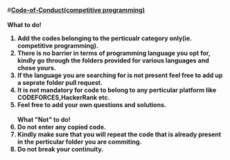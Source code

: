 #<b><u>Code-of-Conduct(competitive programming)</u><br></b>
<br>
<b>What to do!<b><br>
1. Add the codes belonging to the perticualr category only(ie. competitive programming).<br>
2. There is no barrier in terms of programming language you opt for, kindly go through the folders provided for various languages and chose yours.<br>
3. If the language you are searching for is not present feel free to add up a seprate folder pull request.<br>
4. It is not mandatory for code to belong to any perticular platform like CODEFORCES,HackerRank etc. <br>
5. Feel free to add your own questions and solutions.<br><br>
<b>What "Not" to do!<b><br>
1. Do not enter any copied code.<br>
2. Kindly make sure that you will repeat the code that is already present in the perticular folder you are commiting.<br>
3. Do not break your continuity. <br>
